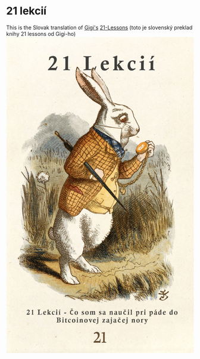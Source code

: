 # 21 lekcií

This is the Slovak translation of [Gigi's](https://twitter.com/dergigi) [21-Lessons](https://21lessons.com/)
(toto je slovenský preklad knihy 21 lessons od Gigi-ho)
![Slovak Cover](./dummy/21-lekcii-cover.png)
